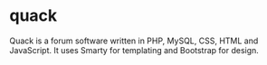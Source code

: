 quack
=====

Quack is a forum software written in PHP, MySQL, CSS, HTML and JavaScript. It uses Smarty for templating and Bootstrap for design.

